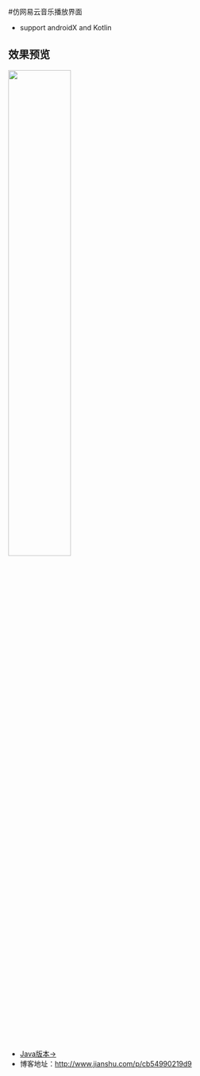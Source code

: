 #仿网易云音乐播放界面
* support androidX and Kotlin

## 效果预览
<p>
    <img src="preview/GIF.gif" style="width: 50%;"/>
</p>

* [Java版本->](https://github.com/AchillesLzg/jianshu-neteasedisc)
* 博客地址：http://www.jianshu.com/p/cb54990219d9
